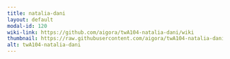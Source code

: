 ```yaml
---
title: natalia-dani
layout: default
modal-id: 120
wiki-link: https://github.com/aigora/twA104-natalia-dani/wiki
thumbnail: https://raw.githubusercontent.com/aigora/twA104-natalia-dani/master/logo.png
alt: twA104-natalia-dani
---
```


